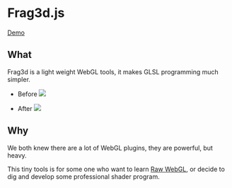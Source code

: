 # Frag3d.js
[Demo](https://but0n.github.io/frag3d.js/)

## What

Frag3d is a light weight WebGL tools, it makes GLSL programming much simpler.

 - Before
![](https://user-images.githubusercontent.com/7625588/41506782-f5a48f00-7256-11e8-8894-fdfd38444d3a.png)

 - After
![](https://user-images.githubusercontent.com/7625588/41506781-f2b07e6c-7256-11e8-84e4-6e3f27df4ec7.png)

## Why

We both knew there are a lot of WebGL plugins, they are powerful, but heavy.

This tiny tools is for some one who want to learn [Raw WebGL](http://nickdesaulniers.github.io/RawWebGL/), or decide to dig and develop some professional shader program.

